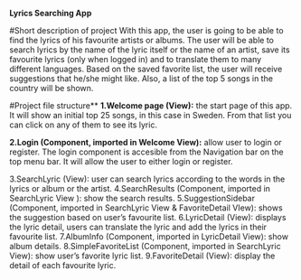 **Lyrics Searching App**


#Short description of project
With this app, the user is going to be able to find the lyrics of his favourite artists or albums. The user will be able to search lyrics by the name of the lyric itself or the name of an artist, save its favourite lyrics (only when logged in) and to translate them to many different languages. Based on the saved favorite list, the user will receive suggestions that he/she might like. Also, a list of the top 5 songs in the country will be shown.



#Project file structure**
**1.Welcome page (View):** the start page of this app. It will show an initial top 25 songs, in this case in Sweden. From that list you can click on any of them to see its lyric.

**2.Login (Component, imported in Welcome View):** allow user to login or register. The login component is accesible from the Navigation bar on the top menu bar. It will allow the user to either login or register.

3.SearchLyric (View): user can search lyrics according to the words in the lyrics or album or the artist.
4.SearchResults (Component, imported in SearchLyric View ): show the search results.
5.SuggestionSidebar (Component, imported in SearchLyric View & FavoriteDetail VIew): shows the suggestion based on user’s favourite list.
6.LyricDetail (View): displays the lyric detail, users can translate the lyric and add the lyrics in their favourite list.
7.AlbumInfo (Component, imported in LyricDetail View): show album details.
8.SimpleFavoriteList (Component, imported in SearchLyric View): show user’s favorite lyric list.
9.FavoriteDetail (View): display the detail of each favourite lyric.
